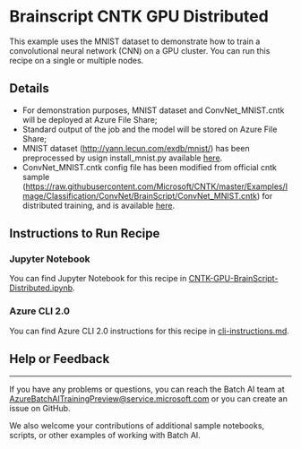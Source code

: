# Brainscript CNTK GPU Distributed

This example uses the MNIST dataset to demonstrate how to train a convolutional neural network (CNN) on a GPU cluster. You can run this recipe on a single or multiple nodes.

## Details

- For demonstration purposes, MNIST dataset and ConvNet_MNIST.cntk will be deployed at Azure File Share;
- Standard output of the job and the model will be stored on Azure File Share;
- MNIST dataset (http://yann.lecun.com/exdb/mnist/) has been preprocessed by usign install_mnist.py available [here](https://batchaisamples.blob.core.windows.net/samples/mnist_dataset.zip?st=2017-09-29T18%3A29%3A00Z&se=2099-12-31T08%3A00%3A00Z&sp=rl&sv=2016-05-31&sr=c&sig=PmhL%2BYnYAyNTZr1DM2JySvrI12e%2F4wZNIwCtf7TRI%2BM%3D).
- ConvNet_MNIST.cntk config file has been modified from official cntk sample (https://raw.githubusercontent.com/Microsoft/CNTK/master/Examples/Image/Classification/ConvNet/BrainScript/ConvNet_MNIST.cntk) for distributed training, and is available [here](./ConvNet_MNIST.cntk). 

## Instructions to Run Recipe

### Jupyter Notebook

You can find Jupyter Notebook for this recipe in [CNTK-GPU-BrainScript-Distributed.ipynb](./CNTK-GPU-BrainScript-Distributed.ipynb).

### Azure CLI 2.0

You can find Azure CLI 2.0 instructions for this recipe in [cli-instructions.md](./cli-instructions.md).

## Help or Feedback
--------------------
If you have any problems or questions, you can reach the Batch AI team at [AzureBatchAITrainingPreview@service.microsoft.com](mailto:AzureBatchAITrainingPreview@service.microsoft.com) or you can create an issue on GitHub.

We also welcome your contributions of additional sample notebooks, scripts, or other examples of working with Batch AI.
